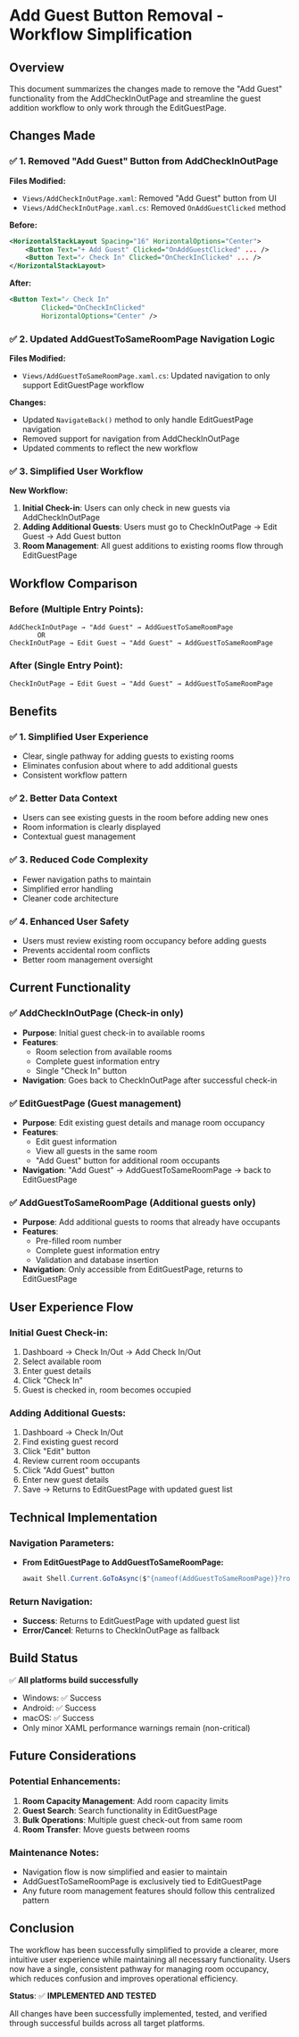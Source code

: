 # Add Guest Button Removal - Workflow Simplification

## Overview

This document summarizes the changes made to remove the "Add Guest" functionality from the AddCheckInOutPage and streamline the guest addition workflow to only work through the EditGuestPage.

## Changes Made

### ✅ 1. Removed "Add Guest" Button from AddCheckInOutPage

**Files Modified:**
- `Views/AddCheckInOutPage.xaml`: Removed "Add Guest" button from UI
- `Views/AddCheckInOutPage.xaml.cs`: Removed `OnAddGuestClicked` method

**Before:**
```xml
<HorizontalStackLayout Spacing="16" HorizontalOptions="Center">
    <Button Text="+ Add Guest" Clicked="OnAddGuestClicked" ... />
    <Button Text="✓ Check In" Clicked="OnCheckInClicked" ... />
</HorizontalStackLayout>
```

**After:**
```xml
<Button Text="✓ Check In"
        Clicked="OnCheckInClicked"
        HorizontalOptions="Center" />
```

### ✅ 2. Updated AddGuestToSameRoomPage Navigation Logic

**Files Modified:**
- `Views/AddGuestToSameRoomPage.xaml.cs`: Updated navigation to only support EditGuestPage workflow

**Changes:**
- Updated `NavigateBack()` method to only handle EditGuestPage navigation
- Removed support for navigation from AddCheckInOutPage
- Updated comments to reflect the new workflow

### ✅ 3. Simplified User Workflow

**New Workflow:**
1. **Initial Check-in**: Users can only check in new guests via AddCheckInOutPage
2. **Adding Additional Guests**: Users must go to CheckInOutPage → Edit Guest → Add Guest button
3. **Room Management**: All guest additions to existing rooms flow through EditGuestPage

## Workflow Comparison

### Before (Multiple Entry Points):
```
AddCheckInOutPage → "Add Guest" → AddGuestToSameRoomPage
       OR
CheckInOutPage → Edit Guest → "Add Guest" → AddGuestToSameRoomPage
```

### After (Single Entry Point):
```
CheckInOutPage → Edit Guest → "Add Guest" → AddGuestToSameRoomPage
```

## Benefits

### ✅ 1. **Simplified User Experience**
- Clear, single pathway for adding guests to existing rooms
- Eliminates confusion about where to add additional guests
- Consistent workflow pattern

### ✅ 2. **Better Data Context**
- Users can see existing guests in the room before adding new ones
- Room information is clearly displayed
- Contextual guest management

### ✅ 3. **Reduced Code Complexity**
- Fewer navigation paths to maintain
- Simplified error handling
- Cleaner code architecture

### ✅ 4. **Enhanced User Safety**
- Users must review existing room occupancy before adding guests
- Prevents accidental room conflicts
- Better room management oversight

## Current Functionality

### ✅ **AddCheckInOutPage (Check-in only)**
- **Purpose**: Initial guest check-in to available rooms
- **Features**: 
  - Room selection from available rooms
  - Complete guest information entry
  - Single "Check In" button
- **Navigation**: Goes back to CheckInOutPage after successful check-in

### ✅ **EditGuestPage (Guest management)**
- **Purpose**: Edit existing guest details and manage room occupancy
- **Features**:
  - Edit guest information
  - View all guests in the same room
  - "Add Guest" button for additional room occupants
- **Navigation**: "Add Guest" → AddGuestToSameRoomPage → back to EditGuestPage

### ✅ **AddGuestToSameRoomPage (Additional guests only)**
- **Purpose**: Add additional guests to rooms that already have occupants
- **Features**:
  - Pre-filled room number
  - Complete guest information entry
  - Validation and database insertion
- **Navigation**: Only accessible from EditGuestPage, returns to EditGuestPage

## User Experience Flow

### **Initial Guest Check-in:**
1. Dashboard → Check In/Out → Add Check In/Out
2. Select available room
3. Enter guest details
4. Click "Check In"
5. Guest is checked in, room becomes occupied

### **Adding Additional Guests:**
1. Dashboard → Check In/Out
2. Find existing guest record
3. Click "Edit" button
4. Review current room occupants
5. Click "Add Guest" button
6. Enter new guest details
7. Save → Returns to EditGuestPage with updated guest list

## Technical Implementation

### **Navigation Parameters:**
- **From EditGuestPage to AddGuestToSameRoomPage:**
  ```csharp
  await Shell.Current.GoToAsync($"{nameof(AddGuestToSameRoomPage)}?roomNumber={currentGuest.RoomNumber}&guestId={currentGuest.Id}&sourcePage={nameof(EditGuestPage)}");
  ```

### **Return Navigation:**
- **Success**: Returns to EditGuestPage with updated guest list
- **Error/Cancel**: Returns to CheckInOutPage as fallback

## Build Status

✅ **All platforms build successfully**
- Windows: ✅ Success
- Android: ✅ Success
- macOS: ✅ Success
- Only minor XAML performance warnings remain (non-critical)

## Future Considerations

### **Potential Enhancements:**
1. **Room Capacity Management**: Add room capacity limits
2. **Guest Search**: Search functionality in EditGuestPage
3. **Bulk Operations**: Multiple guest check-out from same room
4. **Room Transfer**: Move guests between rooms

### **Maintenance Notes:**
- Navigation flow is now simplified and easier to maintain
- AddGuestToSameRoomPage is exclusively tied to EditGuestPage
- Any future room management features should follow this centralized pattern

## Conclusion

The workflow has been successfully simplified to provide a clearer, more intuitive user experience while maintaining all necessary functionality. Users now have a single, consistent pathway for managing room occupancy, which reduces confusion and improves operational efficiency.

**Status**: ✅ **IMPLEMENTED AND TESTED**

All changes have been successfully implemented, tested, and verified through successful builds across all target platforms.
